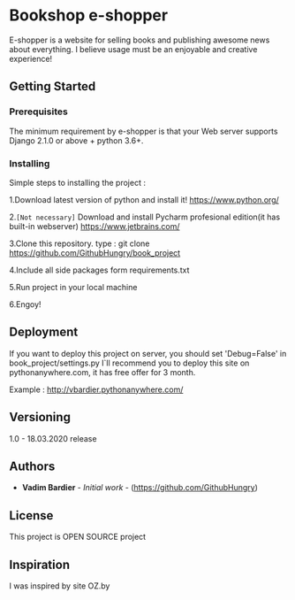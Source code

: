 # Bookshop e-shopper

E-shopper is a website for selling books and publishing awesome news about everything. I believe usage must be an enjoyable and creative experience!

## Getting Started


### Prerequisites

The minimum requirement by e-shopper is that your Web server supports Django 2.1.0 or above + python 3.6+. 

### Installing

Simple steps to installing the project :

1.Download latest version of python and install it!
	https://www.python.org/

2.`[Not necessary]` Download and install Pycharm profesional edition(it has built-in webserver)
	https://www.jetbrains.com/
	
3.Clone this repository.
type : git clone https://github.com/GithubHungry/book_project

4.Include all side packages form requirements.txt
	
5.Run project in your local machine

6.Engoy!

## Deployment

If you want to deploy this project on server, you should set 'Debug=False' in book_project/settings.py
I`ll recommend you to deploy this site on pythonanywhere.com, it has free offer for 3 month.

Example : http://vbardier.pythonanywhere.com/


## Versioning

1.0 - 18.03.2020 release

## Authors

* **Vadim Bardier** - *Initial work* - (https://github.com/GithubHungry)

## License

This project is OPEN SOURCE project
## Inspiration

I was inspired by site OZ.by
